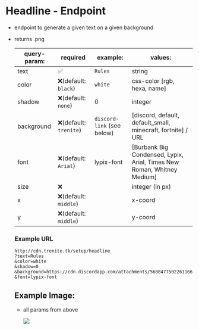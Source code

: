 # Headline - Endpoint

-   endpoint to generate a given text on a given background

-   returns .png

    | query-param: | required                | example:                   | values:                                                                |
    | ------------ | ----------------------- | -------------------------- | ---------------------------------------------------------------------- |
    | text         | :white_check_mark:      | `Rules`                    | string                                                                 |
    | color        | :x:(default: `black`)   | `white`                    | css-color [rgb, hexa, name]                                            |
    | shadow       | :x:(default: `none`)    | 0                          | integer                                                                |
    | background   | :x:(default: `trenite`) | `discord-link` (see below) | [discord, default, default_small, minecraft, fortnite] / URL           |
    | font         | :x:(default: `Arial`)   | lypix-font                 | [Burbank Big Condensed, Lypix, Arial, Times New Roman, Whitney Medium] |
    | size         | :x:                     |                            | integer (in px)                                                        |
    | x            | :x:(default: `middle`)​ |                            | x-coord                                                                |
    | y            | :x:(default: `middle`)  |                            | y-coord                                                                |

    ### Example URL

    ```
    http://cdn.trenite.tk/setup/headline
    ?text=Rules
    &color=white
    &shadow=0
    &background=https://cdn.discordapp.com/attachments/568847750226116609/747889843325108355/discord_basic.png
    &font=lypix-font
    ```

    ## Example Image:

    -   all params from above

        <kbd>

        <img src="https://cdn.discordapp.com/attachments/737401768098398389/748981589882699937/headline.png"/>

        <kbd/>
